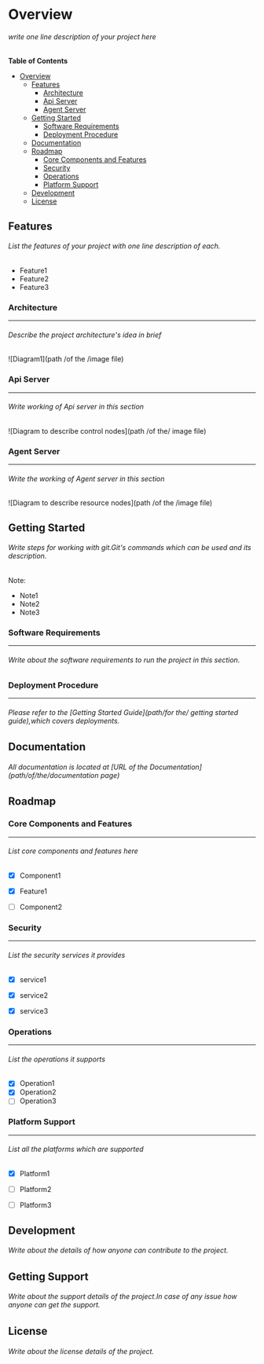 # Overview


###### write one line description of your project here

**Table of Contents**

- [Overview](#overview)
    - [Features](#features)
        - [Architecture](#architecture)
        - [Api Server](#api-server)
        - [Agent Server](#agent-server)
    - [Getting Started](#getting-started)
        - [Software Requirements](#software-requirements)
        - [Deployment Procedure](#deployment-procedure)
    - [Documentation](#documentation)
    - [Roadmap](#roadmap)
        - [Core Components and Features](#core-components-and-features)
        - [Security](#security)
        - [Operations](#operations)
        - [Platform Support](#platform-support)
    - [Development](#development)
    - [License](#license)



## Features

###### List the features of your project with one line description of each.

* Feature1
* Feature2
* Feature3



### Architecture
-----------------------------------------------------------------------------------------------------------------------------

######  Describe the project architecture's idea in brief
 
![Diagram1](path /of the /image file)


### Api Server
-----------------------------------------------------------------------------------------------------------------------------

###### Write working of Api server in this section

![Diagram to describe control nodes](path /of the/ image file)


### Agent Server
-----------------------------------------------------------------------------------------------------------------------------

###### Write the working of Agent server in this section

![Diagram to describe resource nodes](path /of the /image file)


## Getting Started

###### Write steps for working with git.Git's commands which can be used and its description.




Note:

* Note1
* Note2
* Note3



### Software Requirements
-----------------------------------------------------------------------------------------------------------------------------

###### Write about the software requirements to run the project in this section.


### Deployment Procedure
-----------------------------------------------------------------------------------------------------------------------------

###### Please refer to the [Getting Started Guide](path/for the/ getting started guide),which covers deployments.




## Documentation

###### All documentation is located at [URL of the Documentation](path/of/the/documentation page)




## Roadmap

### Core Components and Features
-----------------------------------------------------------------------------------------------------------------------------

###### List core components and features here
- [x] Component1 
- [x] Feature1
- [ ] Component2



### Security
-----------------------------------------------------------------------------------------------------------------------------

###### List the security services it provides
- [x] service1
- [x] service2
- [x] service3


### Operations
-----------------------------------------------------------------------------------------------------------------------------

###### List the operations it supports
- [x] Operation1
- [x] Operation2
- [ ] Operation3

### Platform Support
-----------------------------------------------------------------------------------------------------------------------------

###### List all the platforms which are supported
- [x] Platform1
- [ ] Platform2
- [ ] Platform3



## Development
###### Write about the details of how anyone can contribute to the project.



## Getting Support
###### Write about the support details of the project.In case of any issue how anyone can get the support.



## License
###### Write about the license details of the project.









